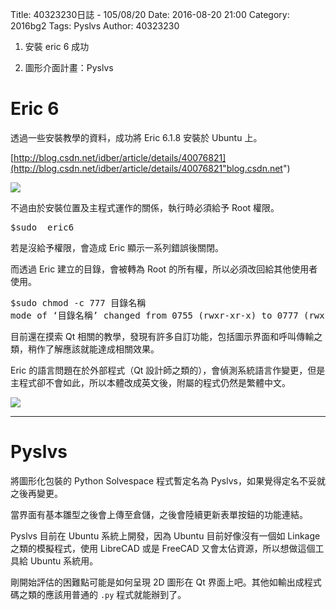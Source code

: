 Title: 40323230日誌 - 105/08/20
Date: 2016-08-20 21:00
Category: 2016bg2
Tags: Pyslvs
Author: 40323230


1. 安裝 eric 6 成功

1. 圖形介面計畫：Pyslvs

<!-- PELICAN_END_SUMMARY -->

Eric 6
===

透過一些安裝教學的資料，成功將 Eric 6.1.8 安裝於 Ubuntu 上。

[http://blog.csdn.net/idber/article/details/40076821](http://blog.csdn.net/idber/article/details/40076821"blog.csdn.net")

<img src="http://i.imgur.com/t7NXOkq.png" >

不過由於安裝位置及主程式運作的關係，執行時必須給予 Root 權限。

<pre>
$sudo  eric6
</pre>

若是沒給予權限，會造成 Eric 顯示一系列錯誤後關閉。

而透過 Eric 建立的目錄，會被轉為 Root 的所有權，所以必須改回給其他使用者使用。

<pre>
$sudo chmod -c 777 目錄名稱
mode of ‘目錄名稱’ changed from 0755 (rwxr-xr-x) to 0777 (rwxrwxrwx)
</pre>

目前還在摸索 Qt 相關的教學，發現有許多自訂功能，包括圖示界面和呼叫傳輸之類，稍作了解應該就能達成相關效果。

Eric 的語言問題在於外部程式（Qt 設計師之類的），會偵測系統語言作變更，但是主程式卻不會如此，所以本體改成英文後，附屬的程式仍然是繁體中文。

<img src="http://i.imgur.com/Xv34qIx.png" >

<hr>

Pyslvs
===

將圖形化包裝的 Python Solvespace 程式暫定名為 Pyslvs，如果覺得定名不妥就之後再變更。

當界面有基本雛型之後會上傳至倉儲，之後會陸續更新表單按鈕的功能連結。

Pyslvs 目前在 Ubuntu 系統上開發，因為 Ubuntu 目前好像沒有一個如 Linkage 之類的模擬程式，使用 LibreCAD 或是 FreeCAD 又會太佔資源，所以想做這個工具給 Ubuntu 系統用。

剛開始評估的困難點可能是如何呈現 2D 圖形在 Qt 界面上吧。其他如輸出成程式碼之類的應該用普通的 `.py` 程式就能辦到了。